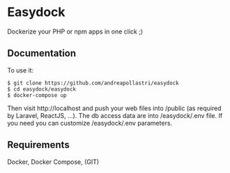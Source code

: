# Easydock
Dockerize your PHP or npm apps in one click ;)

## Documentation

To use it:

```
$ git clone https://github.com/andreapollastri/easydock
$ cd easydock/easydock
$ docker-compose up
```

Then visit http://localhost and push your web files into /public (as required by Laravel, ReactJS, ...).
The db access data are into /easydock/.env file.
If you need you can customize /easydock/.env parameters.

## Requirements
Docker, Docker Compose, (GIT)
